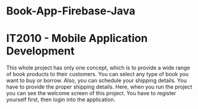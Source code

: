 # Book-App-Firebase-Java
# IT2010 - Mobile Application Development
This whole project has only one concept, 
which is to provide a wide range of book products to their customers. 
You can select any type of book you want to buy or borrow. Also, you can schedule your shipping details.
You have to provide the proper shipping details. Here, when you run the project you can see the welcome screen of this project. You have to register yourself first, 
then login into the application.
